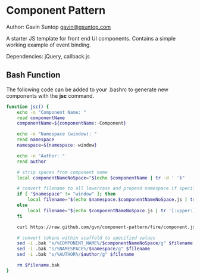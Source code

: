 # Component Pattern

Author: Gavin Suntop
gavin@gsuntop.com

A starter JS template for front end UI components. Contains a simple working example of event binding.

Dependencies: jQuery, callback.js

## Bash Function

The following code can be added to your .bashrc to generate new components with the **jsc** command.

```bash
function jsc() {
    echo -n "Component Name: "
    read componentName
    componentName=${componentName:-Component}

    echo -n "Namespace (window): "
    read namespace
    namespace=${namespace:-window}

    echo -n "Author: "
    read author

    # strip spaces from component name
    local componentNameNoSpace="$(echo $componentName | tr -d ' ')"

    # convert filename to all lowercase and prepend namespace if specified
    if [ "$namespace" != "window" ]; then
        local filename="$(echo $namespace.$componentNameNoSpace.js | tr '[:upper:]' '[:lower:]')"
    else
        local filename="$(echo $componentNameNoSpace.js | tr '[:upper:]' '[:lower:]')"
    fi

    curl https://raw.github.com/gvn/component-pattern/fire/component.js > $filename

    # convert tokens within scaffold to specified values
    sed -i .bak "s/%COMPONENT_NAME%/$componentNameNoSpace/g" $filename
    sed -i .bak "s/%NAMESPACE%/$namespace/g" $filename
    sed -i .bak "s/%AUTHOR%/$author/g" $filename

    rm $filename.bak
}
```
